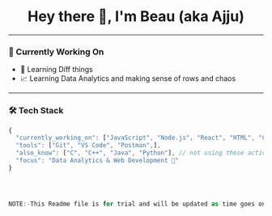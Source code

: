 <h1 align="center">Hey there 👋, I'm Beau (aka Ajju)</h1>

---

### 🌱 Currently Working On
- 🧪 Learning Diff things
- 📈 Learning Data Analytics and making sense of rows and chaos

---

### 🛠️ Tech Stack
```js
{
  "currently_working_on": ["JavaScript", "Node.js", "React", "HTML", "CSS", "MongoDB", "Express"],
  "tools": ["Git", "VS Code", "Postman",],
  "also_know": ["C", "C++", "Java", "Python"], // not using these actively right now
  "focus": "Data Analytics & Web Development 🚀"
}




NOTE:-This Readme file is for trial and will be updated as time goes on Thank you
